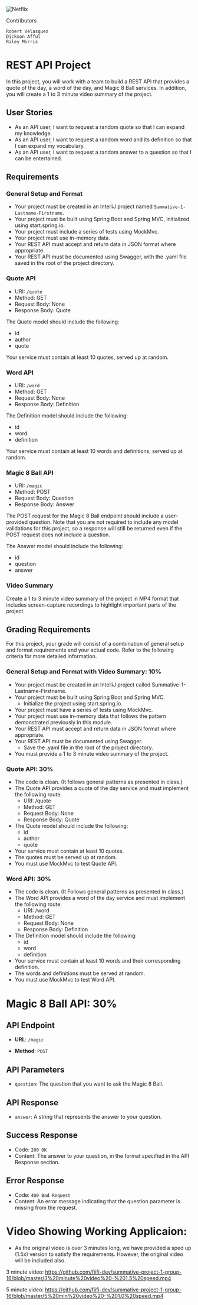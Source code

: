 ![Netflix](https://img.shields.io/badge/Netflix-E50914?style=for-the-badge&logo=netflix&logoColor=white)

Contributors

    Robert Velasquez
    Dickson Afful
    Riley Morris

# REST API Project

In this project, you will work with a team to build a REST API that provides a quote of the day, a word of the day, and Magic 8 Ball services. In addition, you will create a 1 to 3 minute video summary of the project.

## User Stories
- As an API user, I want to request a random quote so that I can expand my knowledge.
- As an API user, I want to request a random word and its definition so that I can expand my vocabulary.
- As an API user, I want to request a random answer to a question so that I can be entertained.

## Requirements
### General Setup and Format
- Your project must be created in an IntelliJ project named `Summative-1-Lastname-Firstname`.
- Your project must be built using Spring Boot and Spring MVC, initialized using start.spring.io.
- Your project must include a series of tests using MockMvc.
- Your project must use in-memory data.
- Your REST API must accept and return data in JSON format where appropriate.
- Your REST API must be documented using Swagger, with the .yaml file saved in the root of the project directory.

### Quote API
- URI: `/quote`
- Method: GET
- Request Body: None
- Response Body: Quote

The Quote model should include the following:
- id
- author
- quote

Your service must contain at least 10 quotes, served up at random.

### Word API
- URI: `/word`
- Method: GET
- Request Body: None
- Response Body: Definition

The Definition model should include the following:
- id
- word
- definition

Your service must contain at least 10 words and definitions, served up at random.

### Magic 8 Ball API
- URI: `/magic`
- Method: POST
- Request Body: Question
- Response Body: Answer

The POST request for the Magic 8 Ball endpoint should include a user-provided question. Note that you are not required to include any model validations for this project, so a response will still be returned even if the POST request does not include a question.

The Answer model should include the following:
- id
- question
- answer

### Video Summary
Create a 1 to 3 minute video summary of the project in MP4 format that includes screen-capture recordings to highlight important parts of the project.

## Grading Requirements

For this project, your grade will consist of a combination of general setup and format requirements and your actual code. Refer to the following criteria for more detailed information.

### General Setup and Format with Video Summary: 10%

- Your project must be created in an IntelliJ project called Summative-1-Lastname-Firstname.
- Your project must be built using Spring Boot and Spring MVC.
  - Initialize the project using start.spring.io.
- Your project must have a series of tests using MockMvc.
- Your project must use in-memory data that follows the pattern demonstrated previously in this module.
- Your REST API must accept and return data in JSON format where appropriate.
- Your REST API must be documented using Swagger.
  - Save the .yaml file in the root of the project directory.
- You must provide a 1 to 3 minute video summary of the project.

### Quote API: 30%

- The code is clean. (It follows general patterns as presented in class.)
- The Quote API provides a quote of the day service and must implement the following route:
  - URI: /quote
  - Method: GET
  - Request Body: None
  - Response Body: Quote
- The Quote model should include the following:
  - id
  - author
  - quote
- Your service must contain at least 10 quotes.
- The quotes must be served up at random.
- You must use MockMvc to test Quote API.

### Word API: 30%

- The code is clean. (It Follows general patterns as presented in class.)
- The Word API provides a word of the day service and must implement the following route:
  - URI: /word
  - Method: GET
  - Request Body: None
  - Response Body: Definition
- The Definition model should include the following:
  - id
  - word
  - definition
- Your service must contain at least 10 words and their corresponding definition.
- The words and definitions must be served at random.
- You must use MockMvc to test Word API.

# Magic 8 Ball API: 30%

## API Endpoint

- **URL**: `/magic`

- **Method**: `POST`

## API Parameters

- `question`: The question that you want to ask the Magic 8 Ball.

## API Response

- `answer`: A string that represents the answer to your question.


## Success Response

- Code: `200 OK`
- Content: The answer to your question, in the format specified in the API Response section.

## Error Response

- Code: `400 Bad Request`
- Content: An error message indicating that the question parameter is missing from the request.

# Video Showing Working Applicaion: 
- As the original video is over 3 minutes long, we have provided a sped up (1.5x) version to satisfy the requirements. However, the original video will be included also. 

3 minute video: https://github.com/fiifi-dev/summative-project-1-group-16/blob/master/3%20minute%20video%20-%201.5%20speed.mp4

5 minute video: https://github.com/fiifi-dev/summative-project-1-group-16/blob/master/5%20min%20video%20-%201.0%20speed.mp4


